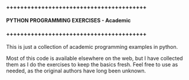 #### ++++++++++++++++++++++++++++++++++++++++
#### PYTHON PROGRAMMING EXERCISES - Academic
#### ++++++++++++++++++++++++++++++++++++++++

This is just a collection of academic programming examples in python.

Most of this code is available elsewhere on the web, but I have collected them as I do the exercises to keep the basics fresh. Feel free to use as needed, as the original authors have long been unknown.
